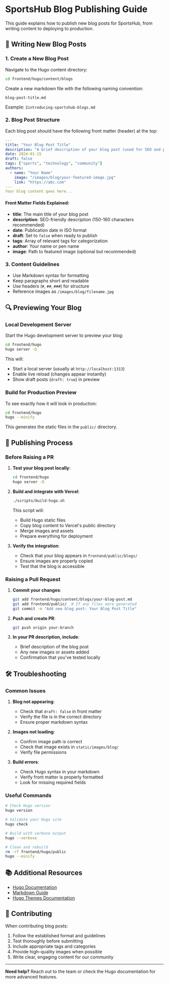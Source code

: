 # SportsHub Blog Publishing Guide

This guide explains how to publish new blog posts for SportsHub, from writing content to deploying to production.

## 📝 Writing New Blog Posts

### 1. Create a New Blog Post

Navigate to the Hugo content directory:

```bash
cd frontend/hugo/content/blogs
```

Create a new markdown file with the following naming convention:

```
blog-post-title.md
```

Example: `2introducing-sportshub-blogs.md`

### 2. Blog Post Structure

Each blog post should have the following front matter (header) at the top:

```yaml
---
title: "Your Blog Post Title"
description: "A brief description of your blog post (used for SEO and previews)"
date: 2024-01-15
draft: false
tags: ["sports", "technology", "community"]
authors:
  - name: "Your Name"
    image: "/images/blog/your-featured-image.jpg"
    link: "https://abc.com"
---
Your blog content goes here...
```

#### Front Matter Fields Explained:

- **title**: The main title of your blog post
- **description**: SEO-friendly description (150-160 characters recommended)
- **date**: Publication date in ISO format
- **draft**: Set to `false` when ready to publish
- **tags**: Array of relevant tags for categorization
- **author**: Your name or pen name
- **image**: Path to featured image (optional but recommended)

### 3. Content Guidelines

- Use Markdown syntax for formatting
- Keep paragraphs short and readable
- Use headers (`#`, `##`, `###`) for structure
- Reference images as `/images/blog/filename.jpg`

## 🔍 Previewing Your Blog

### Local Development Server

Start the Hugo development server to preview your blog:

```bash
cd frontend/hugo
hugo server -D
```

This will:

- Start a local server (usually at `http://localhost:1313`)
- Enable live reload (changes appear instantly)
- Show draft posts (`draft: true`) in preview

### Build for Production Preview

To see exactly how it will look in production:

```bash
cd frontend/hugo
hugo --minify
```

This generates the static files in the `public/` directory.

## 🚀 Publishing Process

### Before Raising a PR

1. **Test your blog post locally**:

   ```bash
   cd frontend/hugo
   hugo server -D
   ```

2. **Build and integrate with Vercel**:

   ```bash
   ./scripts/build-hugo.sh
   ```

   This script will:

   - Build Hugo static files
   - Copy blog content to Vercel's public directory
   - Merge images and assets
   - Prepare everything for deployment

3. **Verify the integration**:
   - Check that your blog appears in `frontend/public/blogs/`
   - Ensure images are properly copied
   - Test that the blog is accessible

### Raising a Pull Request

1. **Commit your changes**:

   ```bash
   git add frontend/hugo/content/blogs/your-blog-post.md
   git add frontend/public/  # If any files were generated
   git commit -m "Add new blog post: Your Blog Post Title"
   ```

2. **Push and create PR**:

   ```bash
   git push origin your-branch
   ```

3. **In your PR description, include**:
   - Brief description of the blog post
   - Any new images or assets added
   - Confirmation that you've tested locally

## 🛠️ Troubleshooting

### Common Issues

1. **Blog not appearing**:

   - Check that `draft: false` in front matter
   - Verify the file is in the correct directory
   - Ensure proper markdown syntax

2. **Images not loading**:

   - Confirm image path is correct
   - Check that image exists in `static/images/blog/`
   - Verify file permissions

3. **Build errors**:
   - Check Hugo syntax in your markdown
   - Verify front matter is properly formatted
   - Look for missing required fields

### Useful Commands

```bash
# Check Hugo version
hugo version

# Validate your Hugo site
hugo check

# Build with verbose output
hugo --verbose

# Clean and rebuild
rm -rf frontend/hugo/public
hugo --minify
```

## 📚 Additional Resources

- [Hugo Documentation](https://gohugo.io/documentation/)
- [Markdown Guide](https://www.markdownguide.org/)
- [Hugo Themes Documentation](https://themes.gohugo.io/)

## 🤝 Contributing

When contributing blog posts:

1. Follow the established format and guidelines
2. Test thoroughly before submitting
3. Include appropriate tags and categories
4. Provide high-quality images when possible
5. Write clear, engaging content for our community

---

**Need help?** Reach out to the team or check the Hugo documentation for more advanced features.
